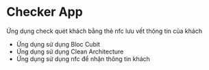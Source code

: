 # Checker App

Ứng dụng check quét khách bằng thẻ nfc lưu vết thông tin của khách

- Ứng dụng sử dụng Bloc Cubit
- Ứng dụng sử dụng Clean Architecture
- Ứng dụng sử dụng nfc để nhận thông tin khách